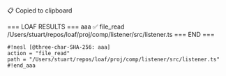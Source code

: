 📋 Copied to clipboard

=== LOAF RESULTS ===
aaa ✅ file_read /Users/stuart/repos/loaf/proj/comp/listener/src/listener.ts
=== END ===

```
#!nesl [@three-char-SHA-256: aaa]
action = "file_read"
path = "/Users/stuart/repos/loaf/proj/comp/listener/src/listener.ts"
#!end_aaa
```
